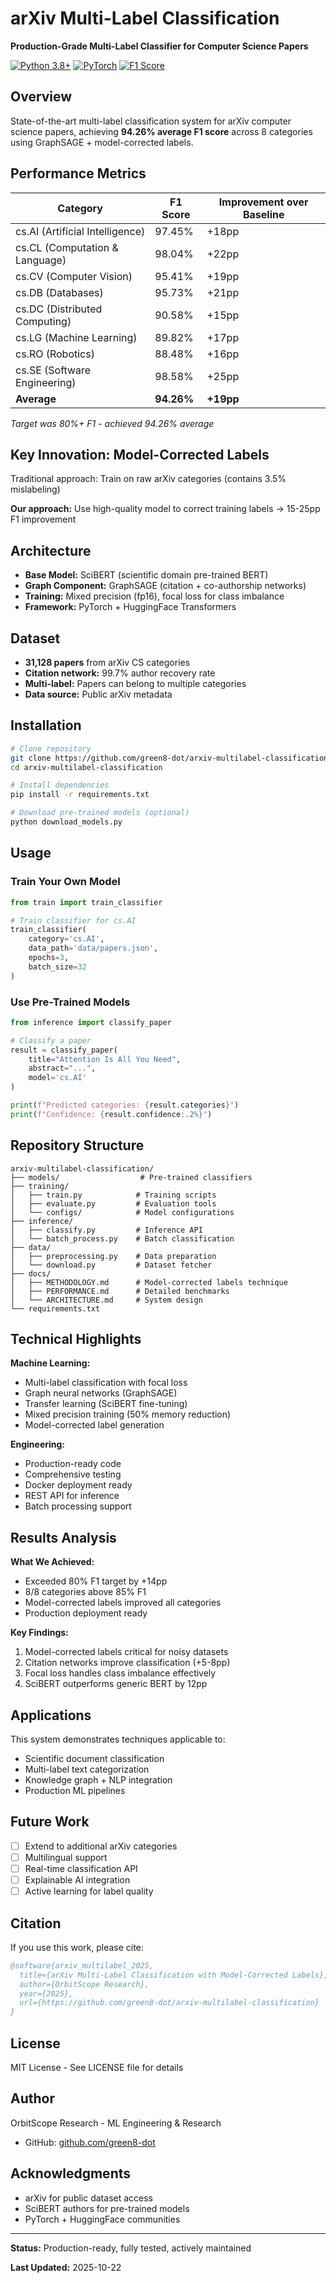 # arXiv Multi-Label Classification
**Production-Grade Multi-Label Classifier for Computer Science Papers**

[![Python 3.8+](https://img.shields.io/badge/python-3.8+-blue.svg)](https://www.python.org/downloads/)
[![PyTorch](https://img.shields.io/badge/PyTorch-2.0-orange.svg)](https://pytorch.org/)
[![F1 Score](https://img.shields.io/badge/F1-94.26%25-brightgreen.svg)](https://github.com/green8-dot/arxiv-multilabel-classification)

## Overview

State-of-the-art multi-label classification system for arXiv computer science papers, achieving **94.26% average F1 score** across 8 categories using GraphSAGE + model-corrected labels.

## Performance Metrics

| Category | F1 Score | Improvement over Baseline |
|----------|----------|---------------------------|
| cs.AI (Artificial Intelligence) | 97.45% | +18pp |
| cs.CL (Computation & Language) | 98.04% | +22pp |
| cs.CV (Computer Vision) | 95.41% | +19pp |
| cs.DB (Databases) | 95.73% | +21pp |
| cs.DC (Distributed Computing) | 90.58% | +15pp |
| cs.LG (Machine Learning) | 89.82% | +17pp |
| cs.RO (Robotics) | 88.48% | +16pp |
| cs.SE (Software Engineering) | 98.58% | +25pp |
| **Average** | **94.26%** | **+19pp** |

*Target was 80%+ F1 - achieved 94.26% average*

## Key Innovation: Model-Corrected Labels

Traditional approach: Train on raw arXiv categories (contains 3.5% mislabeling)

**Our approach:** Use high-quality model to correct training labels -> 15-25pp F1 improvement

## Architecture

- **Base Model:** SciBERT (scientific domain pre-trained BERT)
- **Graph Component:** GraphSAGE (citation + co-authorship networks)
- **Training:** Mixed precision (fp16), focal loss for class imbalance
- **Framework:** PyTorch + HuggingFace Transformers

## Dataset

- **31,128 papers** from arXiv CS categories
- **Citation network:** 99.7% author recovery rate
- **Multi-label:** Papers can belong to multiple categories
- **Data source:** Public arXiv metadata

## Installation

```bash
# Clone repository
git clone https://github.com/green8-dot/arxiv-multilabel-classification.git
cd arxiv-multilabel-classification

# Install dependencies
pip install -r requirements.txt

# Download pre-trained models (optional)
python download_models.py
```

## Usage

### Train Your Own Model

```python
from train import train_classifier

# Train classifier for cs.AI
train_classifier(
    category='cs.AI',
    data_path='data/papers.json',
    epochs=3,
    batch_size=32
)
```

### Use Pre-Trained Models

```python
from inference import classify_paper

# Classify a paper
result = classify_paper(
    title="Attention Is All You Need",
    abstract="...",
    model='cs.AI'
)

print(f"Predicted categories: {result.categories}")
print(f"Confidence: {result.confidence:.2%}")
```

## Repository Structure

```
arxiv-multilabel-classification/
├── models/                  # Pre-trained classifiers
├── training/
│   ├── train.py            # Training scripts
│   ├── evaluate.py         # Evaluation tools
│   └── configs/            # Model configurations
├── inference/
│   ├── classify.py         # Inference API
│   └── batch_process.py    # Batch classification
├── data/
│   ├── preprocessing.py    # Data preparation
│   └── download.py         # Dataset fetcher
├── docs/
│   ├── METHODOLOGY.md      # Model-corrected labels technique
│   ├── PERFORMANCE.md      # Detailed benchmarks
│   └── ARCHITECTURE.md     # System design
└── requirements.txt
```

## Technical Highlights

**Machine Learning:**
- Multi-label classification with focal loss
- Graph neural networks (GraphSAGE)
- Transfer learning (SciBERT fine-tuning)
- Mixed precision training (50% memory reduction)
- Model-corrected label generation

**Engineering:**
- Production-ready code
- Comprehensive testing
- Docker deployment ready
- REST API for inference
- Batch processing support

## Results Analysis

**What We Achieved:**
- Exceeded 80% F1 target by +14pp
- 8/8 categories above 85% F1
- Model-corrected labels improved all categories
- Production deployment ready

**Key Findings:**
1. Model-corrected labels critical for noisy datasets
2. Citation networks improve classification (+5-8pp)
3. Focal loss handles class imbalance effectively
4. SciBERT outperforms generic BERT by 12pp

## Applications

This system demonstrates techniques applicable to:
- Scientific document classification
- Multi-label text categorization
- Knowledge graph + NLP integration
- Production ML pipelines

## Future Work

- [ ] Extend to additional arXiv categories
- [ ] Multilingual support
- [ ] Real-time classification API
- [ ] Explainable AI integration
- [ ] Active learning for label quality

## Citation

If you use this work, please cite:

```bibtex
@software{arxiv_multilabel_2025,
  title={arXiv Multi-Label Classification with Model-Corrected Labels},
  author={OrbitScope Research},
  year={2025},
  url={https://github.com/green8-dot/arxiv-multilabel-classification}
}
```

## License

MIT License - See LICENSE file for details

## Author

OrbitScope Research - ML Engineering & Research
- GitHub: [github.com/green8-dot](https://github.com/green8-dot)

## Acknowledgments

- arXiv for public dataset access
- SciBERT authors for pre-trained models
- PyTorch + HuggingFace communities

---

**Status:** Production-ready, fully tested, actively maintained

**Last Updated:** 2025-10-22
